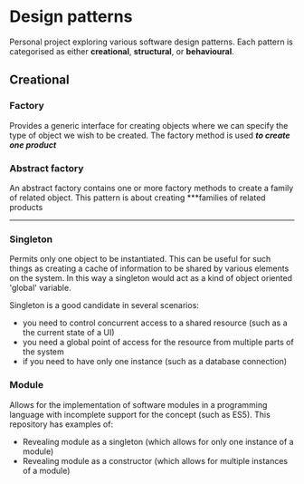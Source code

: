 # Design patterns

Personal project exploring various software design patterns. Each pattern is categorised as either **creational**, **structural**, or **behavioural**.

## Creational

### Factory

Provides a generic interface for creating objects where we can specify the type
of object we wish to be created. The factory method is used ***to create one
product***

### Abstract factory

An abstract factory contains one or more factory methods to create a family of
related object. This pattern is about creating ***families of related products
***

### Singleton

Permits only one object to be instantiated. This can be useful for such things
as creating a cache of information to be shared by various elements on the
system. In this way a singleton would act as a kind of object oriented 'global'
variable.

Singleton is a good candidate in several scenarios:

* you need to control concurrent access to a shared resource (such as a the
  current state of a UI)
* you need a global point of access for the resource from multiple parts of the
  system
* if you need to have only one instance (such as a database connection)

### Module

Allows for the implementation of software modules in a programming language with incomplete support for the concept (such as ES5). This repository has examples of: 

* Revealing module as a singleton (which allows for only one instance of a module)
* Revealing module as a constructor (which allows for multiple instances of a module)
